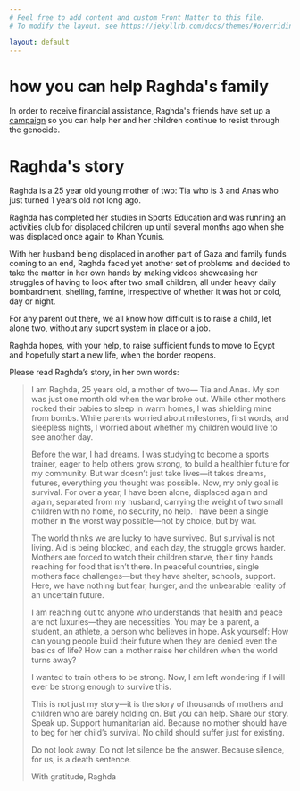 ```yaml
---
# Feel free to add content and custom Front Matter to this file.
# To modify the layout, see https://jekyllrb.com/docs/themes/#overriding-theme-defaults

layout: default
---
```


# how you can help Raghda's family

In order to receive financial assistance, Raghda's friends have set up a [campaign](https://gofund.me/a47ed4bfc) so you can help her and her children continue to resist through the genocide.

# Raghda's story

Raghda is a 25 year old young mother of two: Tia who is 3 and Anas who just turned 1 years old not long ago.

Raghda has completed her studies in Sports Education and was running an activities club for displaced children up until several months ago when she was displaced once again to Khan Younis.

With her husband being displaced in another part of Gaza and family funds coming to an end, Raghda faced yet another set of problems and decided to take the matter in her own hands by making videos showcasing her struggles of having to look after two small children, all under heavy daily bombardment, shelling, famine, irrespective of whether it was hot or cold, day or night.

For any parent out there, we all know how difficult is to raise a child, let alone two, without any suport system in place or a job.

Raghda hopes, with your help, to raise sufficient funds to move to Egypt and hopefully start a new life, when the border reopens. 

Please read Raghda’s story, in her own words:

> I am Raghda, 25 years old, a mother of two— Tia and Anas. My son was just one month old when the war broke out. While other mothers rocked their babies to sleep in warm homes, I was shielding mine from bombs. While parents worried about milestones, first words, and sleepless nights, I worried about whether my children would live to see another day.
> 
> Before the war, I had dreams. I was studying to become a sports trainer, eager to help others grow strong, to build a healthier future for my community. But war doesn’t just take lives—it takes dreams, futures, everything you thought was possible. Now, my only goal is survival. For over a year, I have been alone, displaced again and again, separated from my husband, carrying the weight of two small children with no home, no security, no help. I have been a single mother in the worst way possible—not by choice, but by war.
>
> The world thinks we are lucky to have survived. But survival is not living. Aid is being blocked, and each day, the struggle grows harder. Mothers are forced to watch their children starve, their tiny hands reaching for food that isn’t there. In peaceful countries, single mothers face challenges—but they have shelter, schools, support. Here, we have nothing but fear, hunger, and the unbearable reality of an uncertain future.
>
> I am reaching out to anyone who understands that health and peace are not luxuries—they are necessities. You may be a parent, a student, an athlete, a person who believes in hope. Ask yourself: How can young people build their future when they are denied even the basics of life? How can a mother raise her children when the world turns away?
>
> I wanted to train others to be strong. Now, I am left wondering if I will ever be strong enough to survive this.
>
> This is not just my story—it is the story of thousands of mothers and children who are barely holding on. But you can help. Share our story. Speak up. Support humanitarian aid. Because no mother should have to beg for her child’s survival. No child should suffer just for existing.
>
> Do not look away. Do not let silence be the answer. Because silence, for us, is a death sentence.
>
> With gratitude,
> Raghda